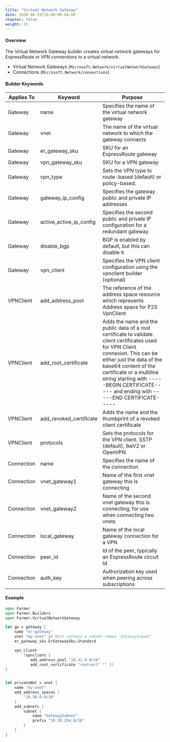 ```yaml
---
title: "Virtual Network Gateway"
date: 2020-06-19T10:40:00-04:00
chapter: false
weight: 25
---
```


#### Overview
The Virtual Network Gateway builder creates virtual network gateways for ExpressRoute or VPN connections to a virtual network.

* Virtual Network Gateways (`Microsoft.Network/virtualNetworkGatways`)
* Connections (`Microsoft.Network/connections`)

#### Builder Keywords

| Applies To | Keyword | Purpose |
|-|-|-|
| Gateway | name | Specifies the name of the virtual network gateway |
| Gateway | vnet | The name of the virtual network to which the gateway connects |
| Gateway | er_gateway_sku | SKU for an ExpressRoute gateway |
| Gateway | vpn_gateway_sku | SKU for a VPN gateway |
| Gateway | vpn_type | Sets the VPN type to route-based (default) or policy-based. |
| Gateway | gateway_ip_config | Specifies the gateway public and private IP addresses |
| Gateway | active_active_ip_config | Specifies the second public and private IP configuration for a redundant gateway |
| Gateway | disable_bgp | BGP is enabled by default, but this can disable it |
| Gateway | vpn_client | Specifies the VPN client configuration using the vpnclient builder (optional) |
| VPNClient | add_address_pool | The reference of the address space resource which represents Address space for P2S VpnClient |
| VPNClient | add_root_certificate | Adds the name and the public data of a root certificate to validate client certificates used for VPN Client connexion. This can be either just the data of the base64 content of the certificate or a multiline string starting with -----BEGIN CERTIFICATE----- and ending with -----END CERTIFICATE----- |
| VPNClient | add_revoked_certificate | Adds the name and the thumbprint of a revoked client certificate |
| VPNClient | protocols | Sets the protocols for the VPN client. SSTP (default), IkeV2 or OpenVPN |
| Connection | name | Specifies the name of the connection |
| Connection | vnet_gateway1 | Name of the first vnet gateway this is connecting |
| Connection | vnet_gateway2 | Name of the second vnet gateway this is connecting, for use when connecting two vnets |
| Connection | local_gateway | Name of the local gateway connection for a VPN |
| Connection | peer_id | Id of the peer, typically an ExpressRoute circuit Id |
| Connection | auth_key | Authorization key used when peering across subscriptions |

#### Example

```fsharp
open Farmer
open Farmer.Builders
open Farmer.VirtualNetworkGateway

let gw = gateway {
    name "er-gateway"
    vnet "my-vnet" // Must contain a subnet named 'GatewaySubnet'
    er_gateway_sku ErGatewaySku.Standard

    vpn_client
        (vpnclient {
           add_address_pool "10.31.0.0/16"
           add_root_certificate "rootcert" "" })
}


let privateNet = vnet {
    name "my-vnet"
    add_address_spaces [
        "10.30.0.0/16"
    ]
    add_subnets [
        subnet {
            name "GatewaySubnet"
            prefix "10.30.254.0/28"
        }
    ]
}
```
